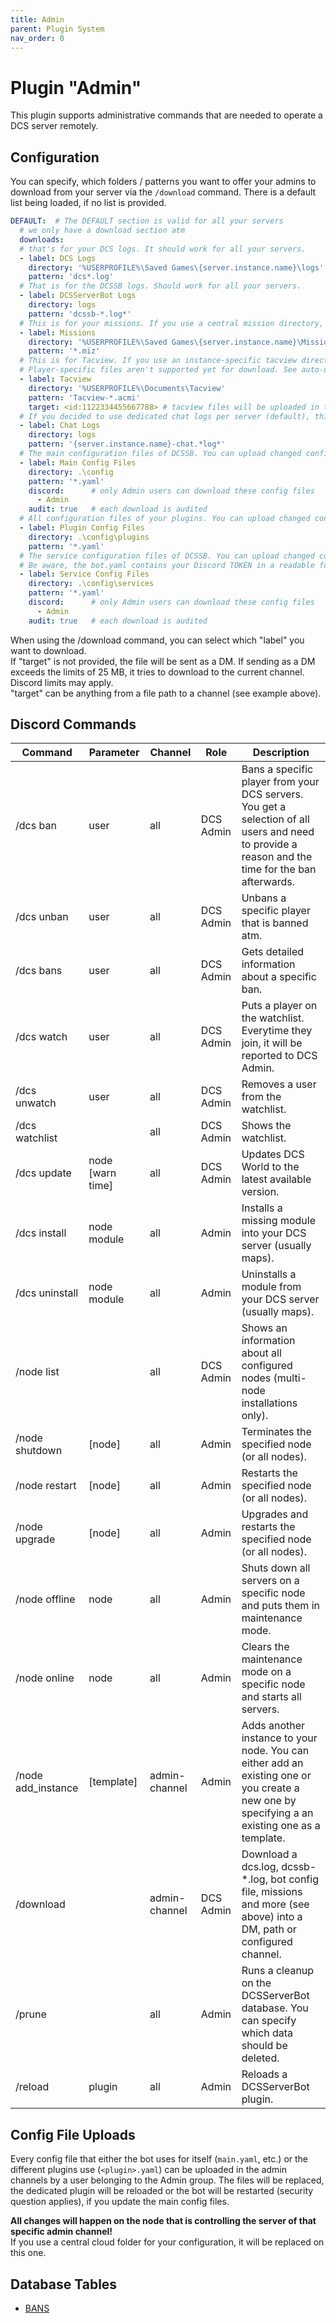 ```yaml
---
title: Admin
parent: Plugin System
nav_order: 0
---
```


# Plugin "Admin"
This plugin supports administrative commands that are needed to operate a DCS server remotely.

## Configuration
You can specify, which folders / patterns you want to offer your admins to download from your server via the `/download` 
command. There is a default list being loaded, if no list is provided.

```yaml
DEFAULT:  # The DEFAULT section is valid for all your servers
  # we only have a download section atm
  downloads:
  # that's for your DCS logs. It should work for all your servers.
  - label: DCS Logs
    directory: '%USERPROFILE%\Saved Games\{server.instance.name}\logs'
    pattern: 'dcs*.log'
  # That is for the DCSSB logs. Should work for all your servers.
  - label: DCSServerBot Logs
    directory: logs
    pattern: 'dcssb-*.log*'
  # This is for your missions. If you use a central mission directory, you might want to amend that.
  - label: Missions
    directory: '%USERPROFILE%\Saved Games\{server.instance.name}\Missions'
    pattern: '*.miz'
  # This is for Tacview. If you use an instance-specific tacview directory, this needs to be changed.
  # Player-specific files aren't supported yet for download. See auto-upload to channels in the Tacview-extension.
  - label: Tacview
    directory: '%USERPROFILE%\Documents\Tacview'
    pattern: 'Tacview-*.acmi'
    target: <id:1122334455667788> # tacview files will be uploaded in this channel instead
  # If you decided to use dedicated chat logs per server (default), this is where you can find them.
  - label: Chat Logs
    directory: logs
    pattern: '{server.instance.name}-chat.*log*'
  # The main configuration files of DCSSB. You can upload changed configurations again to your admin channels.
  - label: Main Config Files
    directory: .\config
    pattern: '*.yaml'
    discord:      # only Admin users can download these config files
      - Admin
    audit: true   # each download is audited
  # All configuration files of your plugins. You can upload changed configurations again to your admin channels.
  - label: Plugin Config Files
    directory: .\config\plugins
    pattern: '*.yaml'
  # The service configuration files of DCSSB. You can upload changed configurations again to your admin channels.
  # Be aware, the bot.yaml contains your Discord TOKEN in a readable format.
  - label: Service Config Files
    directory: .\config\services
    pattern: '*.yaml'
    discord:      # only Admin users can download these config files
      - Admin
    audit: true   # each download is audited
```
When using the /download command, you can select which "label" you want to download.<br/>
If "target" is not provided, the file will be sent as a DM. If sending as a DM exceeds the limits of 25 MB, it tries to 
download to the current channel. Discord limits may apply.</br>
"target" can be anything from a file path to a channel (see example above).

## Discord Commands

| Command            | Parameter         | Channel       | Role      | Description                                                                                                                                      |
|--------------------|-------------------|---------------|-----------|--------------------------------------------------------------------------------------------------------------------------------------------------|
| /dcs ban           | user              | all           | DCS Admin | Bans a specific player from your DCS servers. You get a selection of all users and need to provide a reason and the time for the ban afterwards. |
| /dcs unban         | user              | all           | DCS Admin | Unbans a specific player that is banned atm.                                                                                                     |
| /dcs bans          | user              | all           | DCS Admin | Gets detailed information about a specific ban.                                                                                                  |
| /dcs watch         | user              | all           | DCS Admin | Puts a player on the watchlist. Everytime they join, it will be reported to DCS Admin.                                                           |
| /dcs unwatch       | user              | all           | DCS Admin | Removes a user from the watchlist.                                                                                                               |
| /dcs watchlist     |                   | all           | DCS Admin | Shows the watchlist.                                                                                                                             |
| /dcs update        | node [warn time]  | all           | DCS Admin | Updates DCS World to the latest available version.                                                                                               |
| /dcs install       | node module       | all           | Admin     | Installs a missing module into your DCS server (usually maps).                                                                                   |
| /dcs uninstall     | node module       | all           | Admin     | Uninstalls a module from your DCS server (usually maps).                                                                                         |
| /node list         |                   | all           | DCS Admin | Shows an information about all configured nodes (multi-node installations only).                                                                 |
| /node shutdown     | [node]            | all           | Admin     | Terminates the specified node (or all nodes).                                                                                                    |
| /node restart      | [node]            | all           | Admin     | Restarts the specified node (or all nodes).                                                                                                      |
| /node upgrade      | [node]            | all           | Admin     | Upgrades and restarts the specified node (or all nodes).                                                                                         |
| /node offline      | node              | all           | Admin     | Shuts down all servers on a specific node and puts them in maintenance mode.                                                                     |
| /node online       | node              | all           | Admin     | Clears the maintenance mode on a specific node and starts all servers.                                                                           |
| /node add_instance | <node> [template] | admin-channel | Admin     | Adds another instance to your node. You can either add an existing one or you create a new one by specifying a an existing one as a template.    |
| /download          |                   | admin-channel | DCS Admin | Download a dcs.log, dcssb-*.log, bot config file, missions and more (see above) into a DM, path or configured channel.                           |
| /prune             |                   | all           | Admin     | Runs a cleanup on the DCSServerBot database. You can specify which data should be deleted.                                                       |
| /reload            | plugin            | all           | Admin     | Reloads a DCSServerBot plugin.                                                                                                                   |

## Config File Uploads
Every config file that either the bot uses for itself (`main.yaml`, etc.) or the different plugins use (`<plugin>.yaml`)
can be uploaded in the admin channels by a user belonging to the Admin group. The files will be replaced, the dedicated 
plugin will be reloaded or the bot will be restarted (security question applies), if you update the main config files. 

**All changes will happen on the node that is controlling the server of that specific admin channel!**<br>
If you use a central cloud folder for your configuration, it will be replaced on this one.

## Database Tables

- [BANS](../database.md#bans)
